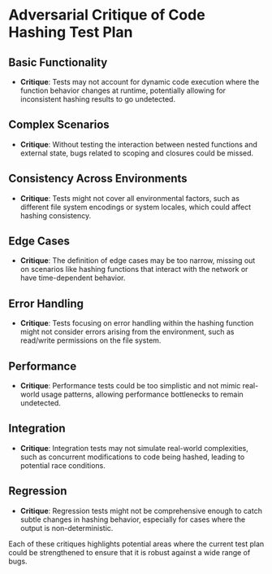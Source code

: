 # Adversarial Critique of Code Hashing Test Plan

## Basic Functionality
- **Critique**: Tests may not account for dynamic code execution where the function behavior changes at runtime, potentially allowing for inconsistent hashing results to go undetected.

## Complex Scenarios
- **Critique**: Without testing the interaction between nested functions and external state, bugs related to scoping and closures could be missed.

## Consistency Across Environments
- **Critique**: Tests might not cover all environmental factors, such as different file system encodings or system locales, which could affect hashing consistency.

## Edge Cases
- **Critique**: The definition of edge cases may be too narrow, missing out on scenarios like hashing functions that interact with the network or have time-dependent behavior.

## Error Handling
- **Critique**: Tests focusing on error handling within the hashing function might not consider errors arising from the environment, such as read/write permissions on the file system.

## Performance
- **Critique**: Performance tests could be too simplistic and not mimic real-world usage patterns, allowing performance bottlenecks to remain undetected.

## Integration
- **Critique**: Integration tests may not simulate real-world complexities, such as concurrent modifications to code being hashed, leading to potential race conditions.

## Regression
- **Critique**: Regression tests might not be comprehensive enough to catch subtle changes in hashing behavior, especially for cases where the output is non-deterministic.

Each of these critiques highlights potential areas where the current test plan could be strengthened to ensure that it is robust against a wide range of bugs.
